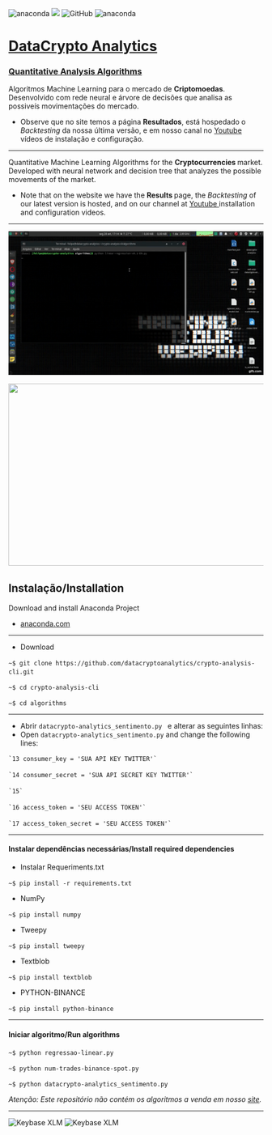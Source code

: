 
 <img alt="anaconda" src="https://anaconda.org/datacryptoanalytics/crypto-analysis-cli/badges/version.svg"> <a><img src="https://img.shields.io/badge/python-> 3.2-blue.svg"></a>    <img alt="GitHub" src="https://img.shields.io/github/license/datacrypto-analytics/crypto-analysis-cli"> <img alt="anaconda" src="https://anaconda.org/datacryptoanalytics/crypto-analysis-cli/badges/latest_release_relative_date.svg">
 
 

 <h1> <a rel="datacryptoanalytics" href="https://datacryptoanalytics.github.io/">DataCrypto Analytics </a></h1>
 <h3> <a rel="datacryptoanalytics" href="https://datacryptoanalytics.github.io/"> Quantitative Analysis Algorithms </a></h3>

 


Algoritmos Machine Learning para o mercado de <b>Criptomoedas</b>. Desenvolvido com rede neural e árvore de decisões que analisa as possiveís movimentações do mercado.

- Observe que no site temos a página <b>Resultados</b>, está hospedado o <i>Backtesting</i> da nossa última versão, e em nosso canal no  <a rel="Youtube" href="https://www.youtube.com/channel/UCxfGBCV9E04Uw4flJLjBCqg?view_as=subscriberl">Youtube</a> vídeos de instalação e configuração.

------
Quantitative Machine Learning Algorithms for the <b> Cryptocurrencies </b> market. Developed with neural network and decision tree that analyzes the possible movements of the market.

- Note that on the website we have the <b> Results </b> page, the <i> Backtesting </i> of our latest version is hosted, and on our channel at <a rel = "Youtube" href = "https: //www.youtube.com/channel/UCxfGBCV9E04Uw4flJLjBCqg?view_as=subscriberl">Youtube </a> installation and configuration videos.
-----
![](giff.gif)

<p align="center">
  <img width="640" height="360" src="https://j.gifs.com/Gvl9ML.gif">
</p>




<h2><b>Instalação/Installation</b></h2>


Download and install Anaconda Project

- [anaconda.com](https://www.anaconda.com/products/individual#Downloads)

-----
- Download

`~$ git clone https://github.com/datacryptoanalytics/crypto-analysis-cli.git`


`~$ cd crypto-analysis-cli`

`~$ cd algorithms`

-----
- Abrir `datacrypto-analytics_sentimento.py ` e alterar as seguintes linhas:
- Open `datacrypto-analytics_sentimento.py` and change the following lines:
```
`13 consumer_key = 'SUA API KEY TWITTER'`

`14 consumer_secret = 'SUA API SECRET KEY TWITTER'`

`15`
 
`16 access_token = 'SEU ACCESS TOKEN'`
 
`17 access_token_secret = 'SEU ACCESS TOKEN'`
```

------

<h4>Instalar dependências necessárias/Install required dependencies </h4>


- Instalar Requeriments.txt

`~$ pip install -r requirements.txt`


- NumPy

`~$ pip install numpy`

- Tweepy

`~$ pip install tweepy`

- Textblob

`~$ pip install textblob`


- PYTHON-BINANCE

`~$ pip install python-binance`

-------

<h4>Iniciar algoritmo/Run algorithms</h4>


`~$ python regressao-linear.py`

`~$ python num-trades-binance-spot.py`

`~$ python datacrypto-analytics_sentimento.py`





<i>Atenção: Este repositório não contém os algoritmos a venda em nosso <a rel="datacryptoanalytics" href="https://datacryptoanalytics.github.io/">site</a>. </i>

------


<img alt="Keybase XLM" src="https://img.shields.io/keybase/btc/fsoarez">
<img alt="Keybase XLM" src="https://img.shields.io/keybase/xlm/fsoarez">
